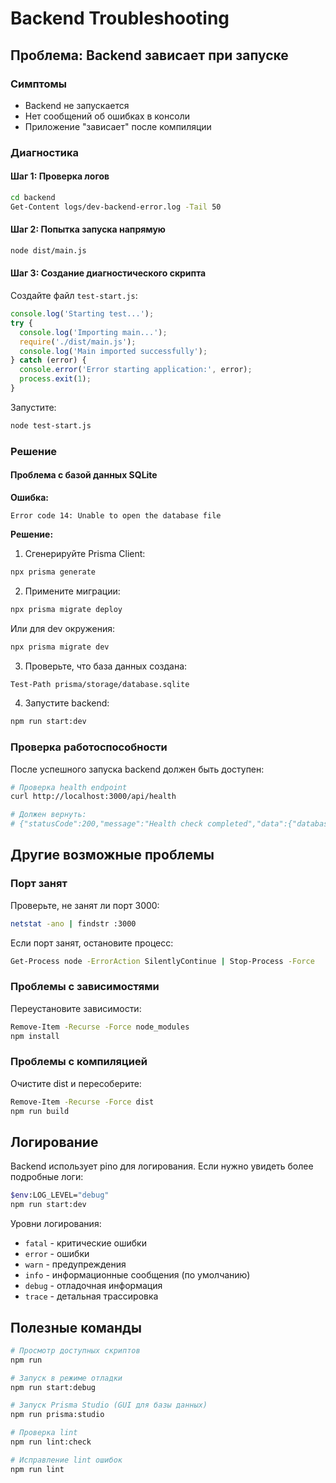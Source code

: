 # Backend Troubleshooting

## Проблема: Backend зависает при запуске

### Симптомы

- Backend не запускается
- Нет сообщений об ошибках в консоли
- Приложение "зависает" после компиляции

### Диагностика

#### Шаг 1: Проверка логов

```bash
cd backend
Get-Content logs/dev-backend-error.log -Tail 50
```

#### Шаг 2: Попытка запуска напрямую

```bash
node dist/main.js
```

#### Шаг 3: Создание диагностического скрипта

Создайте файл `test-start.js`:

```javascript
console.log('Starting test...');
try {
  console.log('Importing main...');
  require('./dist/main.js');
  console.log('Main imported successfully');
} catch (error) {
  console.error('Error starting application:', error);
  process.exit(1);
}
```

Запустите:

```bash
node test-start.js
```

### Решение

#### Проблема с базой данных SQLite

**Ошибка:**

```
Error code 14: Unable to open the database file
```

**Решение:**

1. Сгенерируйте Prisma Client:

```bash
npx prisma generate
```

2. Примените миграции:

```bash
npx prisma migrate deploy
```

Или для dev окружения:

```bash
npx prisma migrate dev
```

3. Проверьте, что база данных создана:

```bash
Test-Path prisma/storage/database.sqlite
```

4. Запустите backend:

```bash
npm run start:dev
```

### Проверка работоспособности

После успешного запуска backend должен быть доступен:

```bash
# Проверка health endpoint
curl http://localhost:3000/api/health

# Должен вернуть:
# {"statusCode":200,"message":"Health check completed","data":{"database":true,"status":"healthy"}}
```

## Другие возможные проблемы

### Порт занят

Проверьте, не занят ли порт 3000:

```bash
netstat -ano | findstr :3000
```

Если порт занят, остановите процесс:

```bash
Get-Process node -ErrorAction SilentlyContinue | Stop-Process -Force
```

### Проблемы с зависимостями

Переустановите зависимости:

```bash
Remove-Item -Recurse -Force node_modules
npm install
```

### Проблемы с компиляцией

Очистите dist и пересоберите:

```bash
Remove-Item -Recurse -Force dist
npm run build
```

## Логирование

Backend использует pino для логирования. Если нужно увидеть более подробные логи:

```bash
$env:LOG_LEVEL="debug"
npm run start:dev
```

Уровни логирования:

- `fatal` - критические ошибки
- `error` - ошибки
- `warn` - предупреждения
- `info` - информационные сообщения (по умолчанию)
- `debug` - отладочная информация
- `trace` - детальная трассировка

## Полезные команды

```bash
# Просмотр доступных скриптов
npm run

# Запуск в режиме отладки
npm run start:debug

# Запуск Prisma Studio (GUI для базы данных)
npm run prisma:studio

# Проверка lint
npm run lint:check

# Исправление lint ошибок
npm run lint
```
